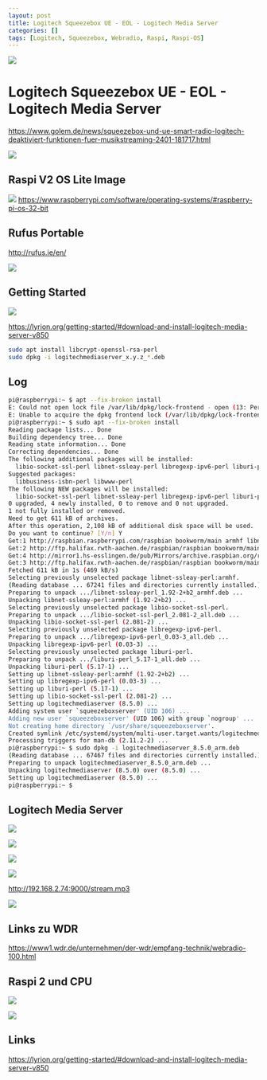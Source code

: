 ```yaml
---
layout: post
title: Logitech Squeezebox UE - EOL - Logitech Media Server
categories: []
tags: [Logitech, Squeezebox, Webradio, Raspi, Raspi-OS]
---
```


![](../pics/2024-04-05-raspi-logitech-media-server_image_1_20240517094558.png)

# Logitech Squeezebox UE - EOL - Logitech Media Server 

<https://www.golem.de/news/squeezebox-und-ue-smart-radio-logitech-deaktiviert-funktionen-fuer-musikstreaming-2401-181717.html>

![](../pics/2024-04-05-raspi-logitech-media-server_image_2_20240517094558.png)

## Raspi V2 OS Lite Image 

![](../pics/2024-04-05-raspi-logitech-media-server_image_3_20240517094558.png)
<https://www.raspberrypi.com/software/operating-systems/#raspberry-pi-os-32-bit>
## Rufus Portable 

<http://rufus.ie/en/>

![](../pics/2024-04-05-raspi-logitech-media-server_image_4_20240517094558.png)
## Getting Started 

![](../pics/2024-04-05-raspi-logitech-media-server_image_5_20240517094558.png)

<https://lyrion.org/getting-started/#download-and-install-logitech-media-server-v850>

```bash 
sudo apt install libcrypt-openssl-rsa-perl
sudo dpkg -i logitechmediaserver_x.y.z_*.deb
```

## Log


``` bash 
pi@raspberrypi:~ $ apt --fix-broken install
E: Could not open lock file /var/lib/dpkg/lock-frontend - open (13: Permission denied)
E: Unable to acquire the dpkg frontend lock (/var/lib/dpkg/lock-frontend), are you root?
pi@raspberrypi:~ $ sudo apt --fix-broken install
Reading package lists... Done
Building dependency tree... Done
Reading state information... Done
Correcting dependencies... Done
The following additional packages will be installed:
  libio-socket-ssl-perl libnet-ssleay-perl libregexp-ipv6-perl liburi-perl
Suggested packages:
  libbusiness-isbn-perl libwww-perl
The following NEW packages will be installed:
  libio-socket-ssl-perl libnet-ssleay-perl libregexp-ipv6-perl liburi-perl
0 upgraded, 4 newly installed, 0 to remove and 0 not upgraded.
1 not fully installed or removed.
Need to get 611 kB of archives.
After this operation, 2,108 kB of additional disk space will be used.
Do you want to continue? [Y/n] Y
Get:1 http://raspbian.raspberrypi.com/raspbian bookworm/main armhf libnet-ssleay-perl armhf 1.92-2+b2 [297 kB]
Get:2 http://ftp.halifax.rwth-aachen.de/raspbian/raspbian bookworm/main armhf libio-socket-ssl-perl all 2.081-2 [219 kB]
Get:4 http://mirror1.hs-esslingen.de/pub/Mirrors/archive.raspbian.org/raspbian bookworm/main armhf liburi-perl all 5.17-1 [90.4 kB]
Get:3 http://ftp.halifax.rwth-aachen.de/raspbian/raspbian bookworm/main armhf libregexp-ipv6-perl all 0.03-3 [5,212 B]
Fetched 611 kB in 1s (469 kB/s)                
Selecting previously unselected package libnet-ssleay-perl:armhf.
(Reading database ... 67241 files and directories currently installed.)
Preparing to unpack .../libnet-ssleay-perl_1.92-2+b2_armhf.deb ...
Unpacking libnet-ssleay-perl:armhf (1.92-2+b2) ...
Selecting previously unselected package libio-socket-ssl-perl.
Preparing to unpack .../libio-socket-ssl-perl_2.081-2_all.deb ...
Unpacking libio-socket-ssl-perl (2.081-2) ...
Selecting previously unselected package libregexp-ipv6-perl.
Preparing to unpack .../libregexp-ipv6-perl_0.03-3_all.deb ...
Unpacking libregexp-ipv6-perl (0.03-3) ...
Selecting previously unselected package liburi-perl.
Preparing to unpack .../liburi-perl_5.17-1_all.deb ...
Unpacking liburi-perl (5.17-1) ...
Setting up libnet-ssleay-perl:armhf (1.92-2+b2) ...
Setting up libregexp-ipv6-perl (0.03-3) ...
Setting up liburi-perl (5.17-1) ...
Setting up libio-socket-ssl-perl (2.081-2) ...
Setting up logitechmediaserver (8.5.0) ...
Adding system user `squeezeboxserver' (UID 106) ...
Adding new user `squeezeboxserver' (UID 106) with group `nogroup' ...
Not creating home directory `/usr/share/squeezeboxserver'.
Created symlink /etc/systemd/system/multi-user.target.wants/logitechmediaserver.service → /lib/systemd/system/logitechmediaserver.service.
Processing triggers for man-db (2.11.2-2) ...
pi@raspberrypi:~ $ sudo dpkg -i logitechmediaserver_8.5.0_arm.deb 
(Reading database ... 67467 files and directories currently installed.)
Preparing to unpack logitechmediaserver_8.5.0_arm.deb ...
Unpacking logitechmediaserver (8.5.0) over (8.5.0) ...
Setting up logitechmediaserver (8.5.0) ...
pi@raspberrypi:~ $ 
```

## Logitech Media Server 

![](../pics/2024-04-05-raspi-logitech-media-server_image_6_20240517094558.png)

![](../pics/2024-04-05-raspi-logitech-media-server_image_7_20240517094558.png)

![](../pics/2024-04-05-raspi-logitech-media-server_image_8_20240517094558.png)

![](../pics/2024-04-05-raspi-logitech-media-server_image_9_20240517094558.png)

http://192.168.2.74:9000/stream.mp3

![](../pics/2024-04-05-raspi-logitech-media-server_image_10_20240517094558.png)

## Links zu WDR

<https://www1.wdr.de/unternehmen/der-wdr/empfang-technik/webradio-100.html>

## Raspi 2 und CPU 
![](../pics/2024-04-05-raspi-logitech-media-server_image_11_20240517094558.png)

![](../pics/2024-04-05-raspi-logitech-media-server_image_12_20240517094558.png)
## Links

<https://lyrion.org/getting-started/#download-and-install-logitech-media-server-v850>
